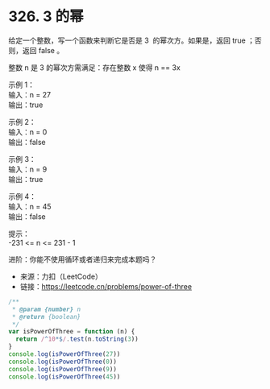 # 326. 3 的幂

给定一个整数，写一个函数来判断它是否是 3  的幂次方。如果是，返回 true ；否则，返回 false 。

整数 n 是 3 的幂次方需满足：存在整数 x 使得 n == 3x

示例 1：  
输入：n = 27  
输出：true

示例 2：  
输入：n = 0  
输出：false

示例 3：  
输入：n = 9  
输出：true

示例 4：  
输入：n = 45  
输出：false

提示：  
-231 <= n <= 231 - 1

进阶：你能不使用循环或者递归来完成本题吗？

- 来源：力扣（LeetCode）  
- 链接：https://leetcode.cn/problems/power-of-three

```javascript
/**
 * @param {number} n
 * @return {boolean}
 */
var isPowerOfThree = function (n) {
  return /^10*$/.test(n.toString(3))
}
console.log(isPowerOfThree(27))
console.log(isPowerOfThree(0))
console.log(isPowerOfThree(9))
console.log(isPowerOfThree(45))
```
